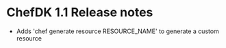 # ChefDK 1.1 Release notes

* Adds 'chef generate resource RESOURCE_NAME' to generate a custom resource
